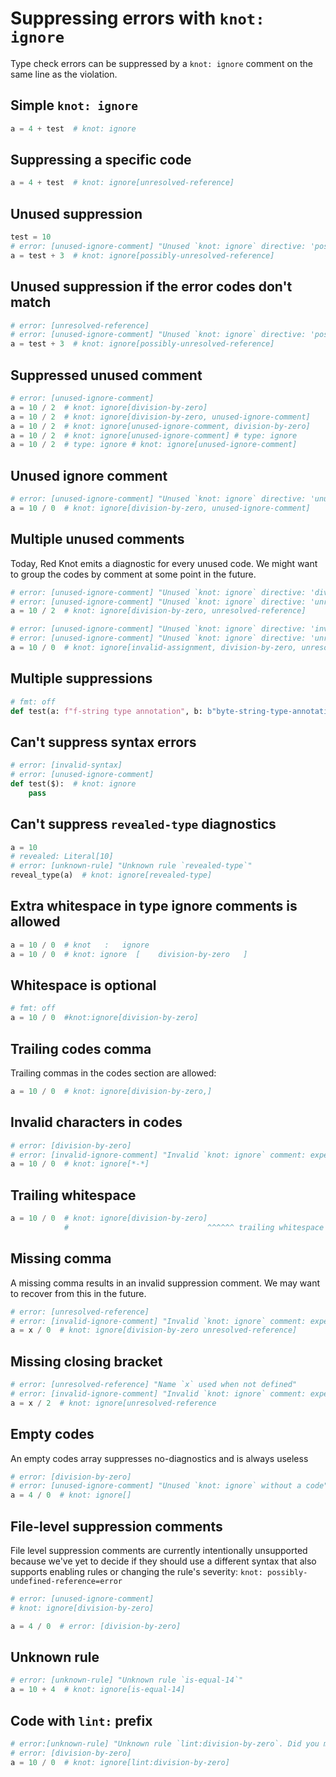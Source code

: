 # Suppressing errors with `knot: ignore`

Type check errors can be suppressed by a `knot: ignore` comment on the same line as the violation.

## Simple `knot: ignore`

```py
a = 4 + test  # knot: ignore
```

## Suppressing a specific code

```py
a = 4 + test  # knot: ignore[unresolved-reference]
```

## Unused suppression

```py
test = 10
# error: [unused-ignore-comment] "Unused `knot: ignore` directive: 'possibly-unresolved-reference'"
a = test + 3  # knot: ignore[possibly-unresolved-reference]
```

## Unused suppression if the error codes don't match

```py
# error: [unresolved-reference]
# error: [unused-ignore-comment] "Unused `knot: ignore` directive: 'possibly-unresolved-reference'"
a = test + 3  # knot: ignore[possibly-unresolved-reference]
```

## Suppressed unused comment

```py
# error: [unused-ignore-comment]
a = 10 / 2  # knot: ignore[division-by-zero]
a = 10 / 2  # knot: ignore[division-by-zero, unused-ignore-comment]
a = 10 / 2  # knot: ignore[unused-ignore-comment, division-by-zero]
a = 10 / 2  # knot: ignore[unused-ignore-comment] # type: ignore
a = 10 / 2  # type: ignore # knot: ignore[unused-ignore-comment]
```

## Unused ignore comment

```py
# error: [unused-ignore-comment] "Unused `knot: ignore` directive: 'unused-ignore-comment'"
a = 10 / 0  # knot: ignore[division-by-zero, unused-ignore-comment]
```

## Multiple unused comments

Today, Red Knot emits a diagnostic for every unused code. We might want to group the codes by
comment at some point in the future.

```py
# error: [unused-ignore-comment] "Unused `knot: ignore` directive: 'division-by-zero'"
# error: [unused-ignore-comment] "Unused `knot: ignore` directive: 'unresolved-reference'"
a = 10 / 2  # knot: ignore[division-by-zero, unresolved-reference]

# error: [unused-ignore-comment] "Unused `knot: ignore` directive: 'invalid-assignment'"
# error: [unused-ignore-comment] "Unused `knot: ignore` directive: 'unresolved-reference'"
a = 10 / 0  # knot: ignore[invalid-assignment, division-by-zero, unresolved-reference]
```

## Multiple suppressions

```py
# fmt: off
def test(a: f"f-string type annotation", b: b"byte-string-type-annotation"): ...  # knot: ignore[fstring-type-annotation, byte-string-type-annotation]
```

## Can't suppress syntax errors

<!-- blacken-docs:off -->

```py
# error: [invalid-syntax]
# error: [unused-ignore-comment]
def test($):  # knot: ignore
    pass
```

<!-- blacken-docs:on -->

## Can't suppress `revealed-type` diagnostics

```py
a = 10
# revealed: Literal[10]
# error: [unknown-rule] "Unknown rule `revealed-type`"
reveal_type(a)  # knot: ignore[revealed-type]
```

## Extra whitespace in type ignore comments is allowed

```py
a = 10 / 0  # knot   :   ignore
a = 10 / 0  # knot: ignore  [    division-by-zero   ]
```

## Whitespace is optional

```py
# fmt: off
a = 10 / 0  #knot:ignore[division-by-zero]
```

## Trailing codes comma

Trailing commas in the codes section are allowed:

```py
a = 10 / 0  # knot: ignore[division-by-zero,]
```

## Invalid characters in codes

```py
# error: [division-by-zero]
# error: [invalid-ignore-comment] "Invalid `knot: ignore` comment: expected a alphanumeric character or `-` or `_` as code"
a = 10 / 0  # knot: ignore[*-*]
```

## Trailing whitespace

<!-- blacken-docs:off -->

```py
a = 10 / 0  # knot: ignore[division-by-zero]      
            #                               ^^^^^^ trailing whitespace
```

<!-- blacken-docs:on -->

## Missing comma

A missing comma results in an invalid suppression comment. We may want to recover from this in the
future.

```py
# error: [unresolved-reference]
# error: [invalid-ignore-comment] "Invalid `knot: ignore` comment: expected a comma separating the rule codes"
a = x / 0  # knot: ignore[division-by-zero unresolved-reference]
```

## Missing closing bracket

```py
# error: [unresolved-reference] "Name `x` used when not defined"
# error: [invalid-ignore-comment] "Invalid `knot: ignore` comment: expected a comma separating the rule codes"
a = x / 2  # knot: ignore[unresolved-reference
```

## Empty codes

An empty codes array suppresses no-diagnostics and is always useless

```py
# error: [division-by-zero]
# error: [unused-ignore-comment] "Unused `knot: ignore` without a code"
a = 4 / 0  # knot: ignore[]
```

## File-level suppression comments

File level suppression comments are currently intentionally unsupported because we've yet to decide
if they should use a different syntax that also supports enabling rules or changing the rule's
severity: `knot: possibly-undefined-reference=error`

```py
# error: [unused-ignore-comment]
# knot: ignore[division-by-zero]

a = 4 / 0  # error: [division-by-zero]
```

## Unknown rule

```py
# error: [unknown-rule] "Unknown rule `is-equal-14`"
a = 10 + 4  # knot: ignore[is-equal-14]
```

## Code with `lint:` prefix

```py
# error:[unknown-rule] "Unknown rule `lint:division-by-zero`. Did you mean `division-by-zero`?"
# error: [division-by-zero]
a = 10 / 0  # knot: ignore[lint:division-by-zero]
```
